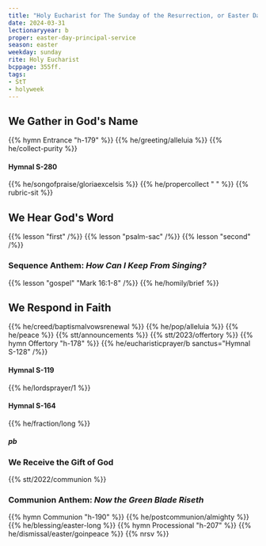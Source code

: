 ```yaml
---
title: "Holy Eucharist for The Sunday of the Resurrection, or Easter Day"
date: 2024-03-31
lectionaryyear: b
proper: easter-day-principal-service
season: easter
weekday: sunday
rite: Holy Eucharist
bcppage: 355ff.
tags:
- StT
- holyweek
---
```

## We Gather in God's Name
{{% hymn Entrance "h-179" %}}
{{% he/greeting/alleluia %}}
{{% he/collect-purity %}}
#### Hymnal S-280
{{% he/songofpraise/gloriaexcelsis %}}
{{% he/propercollect " " %}}
{{% rubric-sit %}}
## We Hear God's Word
{{% lesson "first" /%}}
{{% lesson "psalm-sac" /%}}
{{% lesson "second" /%}}
### Sequence Anthem: _How Can I Keep From Singing?_
{{% lesson "gospel" "Mark 16:1-8" /%}}
{{% he/homily/brief %}}
## We Respond in Faith
{{% he/creed/baptismalvowsrenewal %}}
{{% he/pop/alleluia %}}
{{% he/peace %}}
{{% stt/announcements %}}
{{% stt/2023/offertory %}}
{{% hymn Offertory "h-178" %}}
{{% he/eucharisticprayer/b sanctus="Hymnal S-128" /%}}
#### Hymnal S-119
{{% he/lordsprayer/1 %}}
#### Hymnal S-164
{{% he/fraction/long %}}
##### pb
### We Receive the Gift of God
{{% stt/2022/communion %}}
### Communion Anthem: _Now the Green Blade Riseth_
{{% hymn Communion "h-190" %}}
{{% he/postcommunion/almighty %}}
{{% he/blessing/easter-long %}}
{{% hymn Processional "h-207" %}}
{{% he/dismissal/easter/goinpeace %}}
{{% nrsv %}}

